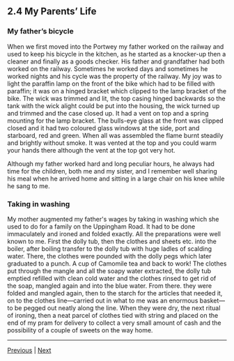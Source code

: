 ## 2.4 My Parents’ Life

### My father’s bicycle

When we first moved into the Portwey my father worked on the railway and used to keep his bicycle in the kitchen, as he started as a knocker-up then a cleaner and finally as a goods checker. His father and grandfather had both worked on the railway. Sometimes he worked days and sometimes he worked nights and his cycle was the property of the railway. My joy was to light the paraffin lamp on the front of the bike which had to be filled with paraffin; it was on a hinged bracket which clipped to the lamp bracket of the bike. The wick was trimmed and lit, the top casing hinged backwards so the tank with the wick alight could be put into the housing, the wick turned up and trimmed and the case closed up. It had a vent on top and a spring mounting for the lamp bracket. The bulls-eye glass at the front was clipped closed and it had two coloured glass windows at the side, port and starboard, red and green. When all was assembled the flame burnt steadily and brightly without smoke. It was vented at the top and you could warm your hands there although the vent at the top got very hot.

Although my father worked hard and long peculiar hours, he always had time for the children, both me and my sister, and I remember well sharing his meal when he arrived home and sitting in a large chair on his knee while he sang to me.

### Taking in washing

My mother augmented my father's wages by taking in washing which she used to do for a family on the Uppingham Road. It had to be done immaculately and ironed and folded exactly. All the preparations were well known to me. First the dolly tub, then the clothes and sheets etc. into the boiler, after boiling transfer to the dolly tub with huge ladles of scalding water. There, the clothes were pounded with the dolly pegs which later graduated to a punch. A cup of Camomile tea and back to work! The clothes put through the mangle and all the soapy water extracted, the dolly tub emptied refilled with clean cold water and the clothes rinsed to get rid of the soap, mangled again and into the blue water. From there. they were folded and mangled again, then to the starch for the articles that needed it, on to the clothes line—carried out in what to me was an enormous basket—to be pegged out neatly along the line. When they were dry, the next ritual of ironing, then a neat parcel of clothes tied with string and placed on the end of my pram for delivery to collect a very small amount of cash and the possibility of a couple of sweets on the way home.

---

<a href="./2.3-a-serious-injury.html">Previous</a> | <a href="./2.5-horse-cart-deliveries.html">Next</a>

